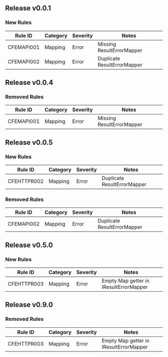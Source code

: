 ## Release v0.0.1

### New Rules

| Rule ID    | Category | Severity | Notes                       |
|------------|----------|----------|-----------------------------|
| CFEMAPI001 | Mapping  | Error    | Missing ResultErrorMapper   |
| CFEMAPI002 | Mapping  | Error    | Duplicate ResultErrorMapper |

## Release v0.0.4

### Removed Rules

| Rule ID    | Category | Severity | Notes                     |
|------------|----------|----------|---------------------------|
| CFEMAPI001 | Mapping  | Error    | Missing ResultErrorMapper |

## Release v0.0.5

### New Rules

| Rule ID     | Category | Severity | Notes                       |
|-------------|----------|----------|-----------------------------|
| CFEHTTPR002 | Mapping  | Error    | Duplicate ResultErrorMapper |

### Removed Rules

| Rule ID    | Category | Severity | Notes                       |
|------------|----------|----------|-----------------------------|
| CFEMAPI002 | Mapping  | Error    | Duplicate ResultErrorMapper |

## Release v0.5.0

### New Rules

| Rule ID     | Category | Severity | Notes                                  |
|-------------|----------|----------|----------------------------------------|
| CFEHTTPR003 | Mapping  | Error    | Empty Map getter in IResultErrorMapper |

## Release v0.9.0

### Removed Rules

| Rule ID     | Category | Severity | Notes                                  |
|-------------|----------|----------|----------------------------------------|
| CFEHTTPR003 | Mapping  | Error    | Empty Map getter in IResultErrorMapper |
